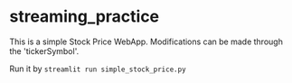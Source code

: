 # streaming_practice

This is a simple Stock Price WebApp. Modifications can be made through the 'tickerSymbol'.

Run it by `streamlit run simple_stock_price.py`

